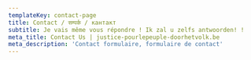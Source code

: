 ```yaml
---
templateKey: contact-page
title: Contact / सम्पर्क / кантакт
subtitle: Je vais même vous répondre ! Ik zal u zelfs antwoorden! !
meta_title: Contact Us | justice-pourlepeuple-doorhetvolk.be
meta_description: 'Contact formulaire, formulaire de contact'
---
```

